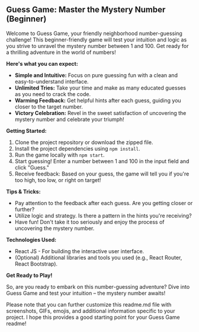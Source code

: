 ## Guess Game: Master the Mystery Number (Beginner)

Welcome to Guess Game, your friendly neighborhood number-guessing challenge! This beginner-friendly game will test your intuition and logic as you strive to unravel the mystery number between 1 and 100. Get ready for a thrilling adventure in the world of numbers!

**Here's what you can expect:**

* **Simple and Intuitive:** Focus on pure guessing fun with a clean and easy-to-understand interface. 
* **Unlimited Tries:** Take your time and make as many educated guesses as you need to crack the code.
* **Warming Feedback:** Get helpful hints after each guess, guiding you closer to the target number.
* **Victory Celebration:** Revel in the sweet satisfaction of uncovering the mystery number and celebrate your triumph!

**Getting Started:**

1. Clone the project repository or download the zipped file.
2. Install the project dependencies using `npm install`.
3. Run the game locally with `npm start`.
4. Start guessing! Enter a number between 1 and 100 in the input field and click "Guess."
5. Receive feedback: Based on your guess, the game will tell you if you're too high, too low, or right on target!

**Tips & Tricks:**

* Pay attention to the feedback after each guess. Are you getting closer or further?
* Utilize logic and strategy. Is there a pattern in the hints you're receiving?
* Have fun! Don't take it too seriously and enjoy the process of uncovering the mystery number.

**Technologies Used:**

* React JS - For building the interactive user interface.
* (Optional) Additional libraries and tools you used (e.g., React Router, React Bootstrap).

**Get Ready to Play!**

So, are you ready to embark on this number-guessing adventure? Dive into Guess Game and test your intuition – the mystery number awaits!

Please note that you can further customize this readme.md file with screenshots, GIFs, emojis, and additional information specific to your project. I hope this provides a good starting point for your Guess Game readme!

